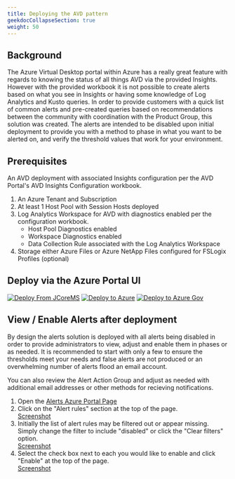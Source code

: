```yaml
---
title: Deploying the AVD pattern
geekdocCollapseSection: true
weight: 50
---
```


## Background

The Azure Virtual Desktop portal within Azure has a really great feature with regards to knowing the status of all things AVD via the provided Insights. However with the provided workbook it is not possible to create alerts based on what you see in Insights or having some knowledge of Log Analytics and Kusto queries.  In order to provide customers with a quick list of common alerts and pre-created queries based on recommendations between the community with coordination with the Product Group, this solution was created.  The alerts are intended to be disabled upon initial deployment to provide you with a method to phase in what you want to be alerted on, and verify the threshold values that work for your environment.  

## Prerequisites

An AVD deployment with associated Insights configuration per the AVD Portal's AVD Insights Configuration workbook.  
1. An Azure Tenant and Subscription
2. At least 1 Host Pool with Session Hosts deployed
3. Log Analytics Workspace for AVD with diagnostics enabled per the configuration workbook.
    - Host Pool Diagnostics enabled
    - Workspace Diagnostics enabled
    - Data Collection Rule associated with the Log Analytics Workspace
4. Storage either Azure Files or Azure NetApp Files configured for FSLogix Profiles (optional)

## Deploy via the Azure Portal UI  

[![Deploy From JCoreMS](https://aka.ms/deploytoazurebutton)](https://portal.azure.com/#blade/Microsoft_Azure_CreateUIDef/CustomDeploymentBlade/uri/https%3A%2F%2Fraw.githubusercontent.com%2FJCoreMS%2Fazure-monitor-baseline-alerts%2FJCore-AVD-Initial%2Fpatterns%2Favd%2FavdArm.json/uiFormDefinitionUri/https%3A%2F%2Fraw.githubusercontent.com%2FJCoreMS%2Fazure-monitor-baseline-alerts%2FJCore-AVD-Initial%2Fpatterns%2Favd%2FavdCustomUi.json)
[![Deploy to Azure](https://aka.ms/deploytoazurebutton)](https://portal.azure.com/#blade/Microsoft_Azure_CreateUIDef/CustomDeploymentBlade/uri/https%3A%2F%2Fraw.githubusercontent.com%2FJCoreMS%2Fazure-monitor-baseline-alerts%2FJCore-AVD-Initial%2Fpatterns%2Favd%2FavdArm.json/uiFormDefinitionUri/https%3A%2F%2Fraw.githubusercontent.com%2FJCoreMS%2Fazure-monitor-baseline-alerts%2FJCore-AVD-Initial%2Fpatterns%2Favd%2FavdCustomUi.json) [![Deploy to Azure Gov](https://aka.ms/deploytoazuregovbutton)](https://portal.azure.com/#blade/Microsoft_Azure_CreateUIDef/CustomDeploymentBlade/uri/https%3A%2F%2Fraw.githubusercontent.com%2FJCoreMS%2Fazure-monitor-baseline-alerts%2FJCore-AVD-Initial%2Fpatterns%2Favd%2FavdArm.json/uiFormDefinitionUri/https%3A%2F%2Fraw.githubusercontent.com%2FJCoreMS%2Fazure-monitor-baseline-alerts%2FJCore-AVD-Initial%2Fpatterns%2Favd%2FavdCustomUi.json)

## View / Enable Alerts after deployment

By design the alerts solution is deployed with all alerts being disabled in order to provide administrators to view, adjust and enable them in phases or as needed. It is recommended to start with only a few to ensure the thresholds meet your needs and false alerts are not produced or an overwhelming number of alerts flood an email account. 

You can also review the Alert Action Group and adjust as needed with additional email addresses or other methods for recieving notifications.  

1. Open the [Alerts Azure Portal Page](https://portal.azure.com/#blade/Microsoft_Azure_Monitoring/AzureMonitoringBrowseBlade/alertsV2)  
2. Click on the "Alert rules" section at the top of the page.  
[Screenshot](../media/avdAlertRules.jpg)  
3. Initially the list of alert rules may be filtered out or appear missing.  Simply change the filter to include "disabled" or click the "Clear filters" option.  
[Screenshot](../media/avdAlertRulesFilter.jpg)  
4. Select the check box next to each you would like to enable and click "Enable" at the top of the page.  
[Screenshot](../media/avdAlertRulesEnable.jpg)